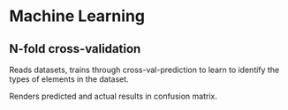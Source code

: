# Machine Learning
## N-fold cross-validation

Reads datasets, trains through cross-val-prediction to learn to identify the types of elements in the dataset.

Renders predicted and actual results in confusion matrix.
